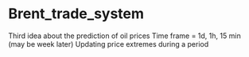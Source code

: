 # Brent_trade_system
Third idea about the prediction of oil prices 
Time frame = 1d, 1h, 15 min (may be week later)
Updating price extremes during a period
